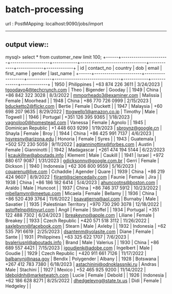 # batch-processing
url :
PostMApping:
localhost:9090/jobs/import

-----------------------------
output view::
--------------------------------------------
mysql> select * from customer_new limit 100;
+------+-----------------------+-------------------+------------+--------------------------------+------------+-------------+-------------+
| id   | contact_no            | country           | dob        | email                          | first_name | gender      | last_name   |
+------+-----------------------+-------------------+------------+--------------------------------+------------+-------------+-------------+
| 1950 | Philippines           | +63 874 226 3611  | 3/24/2023  | tgoodayo4@techcrunch.com       | Theo       | Bigender    | Gooday      |
| 1949 | China                 | +86 842 322 3028  | 8/3/2022   | mmoorheado3@examiner.com       | Malissia   | Female      | Moorhead    |
| 1948 | China                 | +86 770 726 0999  | 2/15/2023  | bducketto2@flickr.com          | Bertie     | Female      | Duckett     |
| 1947 | Malaysia              | +60 698 207 9635  | 8/29/2022  | ttogwello1@amazon.co.jp        | Timothy    | Male        | Togwell     |
| 1946 | Portugal              | +351 126 395 9365 | 1/18/2023  | vagnoloo0@homestead.com        | Vanessa    | Female      | Agnolo      |
| 1945 | Dominican Republic    | +1 448 603 9299   | 1/19/2023  | sbroynz@google.cn              | Shayla     | Female      | Broy        |
| 1944 | China                 | +86 425 991 7137  | 4/6/2023   | hsyresny@arizona.edu           | Honoria    | Female      | Syres       |
| 1943 | Guatemala             | +502 572 230 5059 | 9/11/2022  | agianninottinx@forbes.com      | Austin     | Female      | Gianninotti |
| 1942 | Madagascar            | +261 474 194 5144 | 6/22/2023  | kcaukillnw@aboutads.info       | Klement    | Male        | Caukill     |
| 1941 | Israel                | +972 880 617 9087 | 1/31/2023  | gdicksonnv@google.com.br       | Gerri      | Female      | Dickson     |
| 1940 | Indonesia             | +62 306 800 9559  | 5/16/2023  | cquarenu@live.com              | Cchaddie   | Agender     | Quare       |
| 1939 | China                 | +86 219 424 9607  | 8/9/2022   | fjirant@sciencedaily.com       | Faunie     | Female      | Jira        |
| 1938 | China                 | +86 186 182 6414  | 5/4/2023   | ahuncootns@boston.com          | Araldo     | Male        | Huncoot     |
| 1937 | China                 | +86 746 317 5912  | 10/23/2022 | mbellamynr@meetup.com          | Micaela    | Female      | Bellamy     |
| 1936 | China                 | +86 520 439 3764  | 11/6/2022  | bsavatiernq@aol.com            | Burnaby    | Male        | Savatier    |
| 1935 | Palestinian Territory | +970 730 290 3078 | 12/18/2022 | astoffelnp@tinyurl.com         | Angil      | Female      | Stoffel     |
| 1934 | Portugal              | +351 122 488 7302 | 6/24/2023  | lbreakeyno@apple.com           | Liliane    | Female      | Breakey     |
| 1933 | Czech Republic        | +420 571 518 3112 | 11/26/2022 | saxlebynn@facebook.com         | Stearn     | Male        | Axleby      |
| 1932 | Indonesia             | +62 535 791 6619  | 2/25/2023  | dsantenm@yolasite.com          | Diane      | Female      | Sante       |
| 1931 | Philippines           | +63 325 622 1707  | 7/6/2023   | bvaleriusnl@aboutads.info      | Brand      | Male        | Valerius    |
| 1930 | China                 | +86 689 557 4421  | 7/15/2023  | igoudienk@adobe.com            | Ingelbert  | Male        | Goudie      |
| 1929 | Czech Republic        | +420 911 661 7126 | 11/17/2022 | balbanynj@nasa.gov             | Bendix     | Polygender  | Albany      |
| 1928 | Botswana              | +267 412 783 7380 | 6/18/2023  | astachinini@odnoklassniki.ru   | Andras     | Male        | Stachini    |
| 1927 | Mexico                | +52 465 925 9200  | 11/14/2022 | ldeboldnh@marketwatch.com      | Lucie      | Female      | Debold      |
| 1926 | Indonesia             | +62 186 628 8271  | 8/25/2022  | dhedgeleyng@state.tx.us        | Didi       | Female      | Hedgeley    |
|
